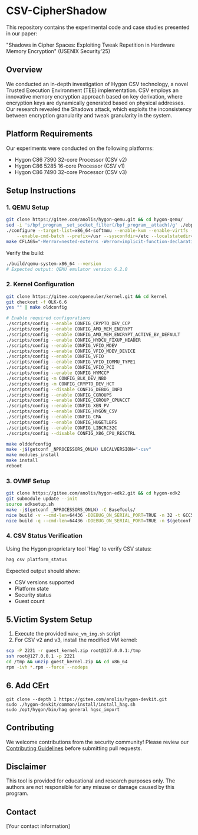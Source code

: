 # CSV-CipherShadow

This repository contains the experimental code and case studies presented in our paper:

"Shadows in Cipher Spaces: Exploiting Tweak Repetition in Hardware Memory Encryption" (USENIX Security'25)

## Overview

We conducted an in-depth investigation of Hygon CSV technology, a novel Trusted Execution Environment (TEE) implementation. CSV employs an innovative memory encryption approach based on key derivation, where encryption keys are dynamically generated based on physical addresses. Our research revealed the Shadows attack, which exploits the inconsistency between encryption granularity and tweak granularity in the system.

## Platform Requirements

Our experiments were conducted on the following platforms:
- Hygon C86 7390 32-core Processor (CSV v2)
- Hygon C86 5285 16-core Processor (CSV v1)
- Hygon C86 7490 32-core Processor (CSV v3)

## Setup Instructions

### 1. QEMU Setup
```bash
git clone https://gitee.com/anolis/hygon-qemu.git && cd hygon-qemu/
sed -i 's/bpf_program__set_socket_filter(/bpf_program__attach(/g' ./ebpf/ebpf_rss.c
./configure --target-list=x86_64-softmmu --enable-kvm --enable-virtfs --disable-werror \
    --enable-cmd-batch --prefix=/usr --sysconfdir=/etc --localstatedir=/var
make CFLAGS="-Werror=nested-externs -Werror=implicit-function-declaration" -j$(nproc)
```

Verify the build:
```bash
./build/qemu-system-x86_64 --version
# Expected output: QEMU emulator version 6.2.0
```

### 2. Kernel Configuration
```bash
git clone https://gitee.com/openeuler/kernel.git && cd kernel
git checkout -f OLK-6.6
yes "" | make oldconfig

# Enable required configurations
./scripts/config --enable CONFIG_CRYPTO_DEV_CCP
./scripts/config --enable CONFIG_AMD_MEM_ENCRYPT
./scripts/config --enable CONFIG_AMD_MEM_ENCRYPT_ACTIVE_BY_DEFAULT
./scripts/config --enable CONFIG_HYDCU_FIXUP_HEADER
./scripts/config --enable CONFIG_VFIO_MDEV
./scripts/config --enable CONFIG_VFIO_MDEV_DEVICE
./scripts/config --enable CONFIG_VFIO
./scripts/config --enable CONFIG_VFIO_IOMMU_TYPE1
./scripts/config --enable CONFIG_VFIO_PCI
./scripts/config --enable CONFIG_HYMCCP
./scripts/config -m CONFIG_BLK_DEV_NBD
./scripts/config -m CONFIG_CRYPTO_DEV_HCT
./scripts/config --disable CONFIG_DEBUG_INFO
./scripts/config --enable CONFIG_CGROUPS
./scripts/config --enable CONFIG_CGROUP_CPUACCT
./scripts/config --enable CONFIG_XEN_PV
./scripts/config --enable CONFIG_HYGON_CSV
./scripts/config --enable CONFIG_CMA
./scripts/config --enable CONFIG_HUGETLBFS
./scripts/config --enable CONFIG_LIBCRC32C
./scripts/config --disable CONFIG_X86_CPU_RESCTRL

make olddefconfig
make -j$(getconf _NPROCESSORS_ONLN) LOCALVERSION="-csv"
make modules_install
make install
reboot
```

### 3. OVMF Setup
```bash
git clone https://gitee.com/anolis/hygon-edk2.git && cd hygon-edk2
git submodule update --init
source edksetup.sh
make -j$(getconf _NPROCESSORS_ONLN) -C BaseTools/
nice build -v --cmd-len=64436 -DDEBUG_ON_SERIAL_PORT=TRUE -n 32 -t GCC5 -a X64 -p OvmfPkg/OvmfPkgX64.dsc
nice build -q --cmd-len=64436 -DDEBUG_ON_SERIAL_PORT=TRUE -n $(getconf _NPROCESSORS_ONLN) -t GCC5 -a X64 -p OvmfPkg/OvmfPkgX64.dsc
```

### 4. CSV Status Verification
Using the Hygon proprietary tool 'Hag' to verify CSV status:
```bash
hag csv platform_status
```

Expected output should show:
- CSV versions supported
- Platform state
- Security status
- Guest count

## 5.Victim System Setup

1. Execute the provided `make_vm_img.sh` script
2. For CSV v2 and v3, install the modified VM kernel:
```bash
scp -P 2221 -r guest_kernel.zip root@127.0.0.1:/tmp
ssh root@127.0.0.1 -p 2221
cd /tmp && unzip guest_kernel.zip && cd x86_64
rpm -ivh *.rpm --force --nodeps
```

## 6. Add CErt
```
git clone --depth 1 https://gitee.com/anolis/hygon-devkit.git
sudo ./hygon-devkit/common/install/install_hag.sh
sudo /opt/hygon/bin/hag general hgsc_import
```

## Contributing

We welcome contributions from the security community! Please review our [Contributing Guidelines](CONTRIBUTING.md) before submitting pull requests.

## Disclaimer

This tool is provided for educational and research purposes only. The authors are not responsible for any misuse or damage caused by this program.

## Contact

[Your contact information]
